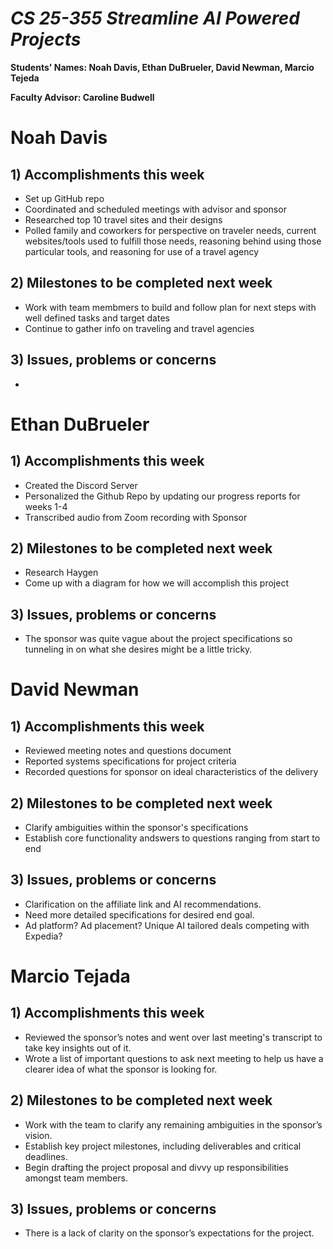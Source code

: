 # *CS 25-355 Streamline AI Powered Projects*

**Students' Names: Noah Davis, Ethan DuBrueler, David Newman, Marcio Tejeda**

**Faculty Advisor: Caroline Budwell**

# Noah Davis

## 1) Accomplishments this week ##
   - Set up GitHub repo
   - Coordinated and scheduled meetings with advisor and sponsor
   - Researched top 10 travel sites and their designs
   - Polled family and coworkers for perspective on traveler needs, current websites/tools used to fulfill those needs, reasoning behind using those particular tools, and reasoning for use of a travel agency

## 2) Milestones to be completed next week ##
   -  Work with team membmers to build and follow plan for next steps with well defined tasks and target dates
   -  Continue to gather info on traveling and travel agencies

## 3) Issues, problems or concerns ##
   - 

# Ethan DuBrueler

## 1) Accomplishments this week ##
   - Created the Discord Server
   - Personalized the Github Repo by updating our progress reports for weeks 1-4
   - Transcribed audio from Zoom recording with Sponsor

## 2) Milestones to be completed next week ##
   -  Research Haygen
   -  Come up with a diagram for how we will accomplish this project

## 3) Issues, problems or concerns ##
   - The sponsor was quite vague about the project specifications so tunneling in on what she desires might be a little tricky.

# David Newman

## 1) Accomplishments this week ##
   -  Reviewed meeting notes and questions document
   -  Reported systems specifications for project criteria 
   -  Recorded questions for sponsor on ideal characteristics of the delivery 

## 2) Milestones to be completed next week ##
   -  Clarify ambiguities within the sponsor's specifications
   -  Establish core functionality andswers to questions ranging from start to end

## 3) Issues, problems or concerns ##
   -  Clarification on the affiliate link and AI recommendations.
   -  Need more detailed specifications for desired end goal. 
   -  Ad platform? Ad placement? Unique AI tailored deals competing with Expedia? 

# Marcio Tejada

## 1) Accomplishments this week ##
   - Reviewed the sponsor’s notes and went over last meeting's transcript to take key insights out of it.
   - Wrote a list of important questions to ask next meeting to help us have a clearer idea of what the sponsor is looking for.

## 2) Milestones to be completed next week ##
   - Work with the team to clarify any remaining ambiguities in the sponsor’s vision.
   - Establish key project milestones, including deliverables and critical deadlines.
   - Begin drafting the project proposal and divvy up responsibilities amongst team members.
 

## 3) Issues, problems or concerns ##
   - There is a lack of clarity on the sponsor’s expectations for the project.
